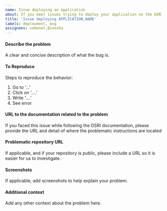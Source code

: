 ```yaml
---
name: Issue deploying an application
about: If you meet issues trying to deploy your application on the DSRI, you can request it here
title: 'Issue deploying APPLICATION_NAME'
labels: deployment, bug
assignees: vemonet,Binosha
---
```


#### Describe the problem

A clear and concise description of what the bug is.

#### To Reproduce

Steps to reproduce the behavior:
1. Go to '...'
2. Click on '....'
3. Write '....'
4. See error

#### URL to the documentation related to the problem

If you faced this issue while following the DSRI documentation, please provide the URL and detail of where the problematic instructions are located 

#### Problematic repository URL

If applicable, and if your repository is public, please include a URL so it is easier for us to investigate.

#### Screenshots

If applicable, add screenshots to help explain your problem.

#### Additional context

Add any other context about the problem here.
